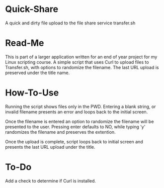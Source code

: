 # Quick-Share
A quick and dirty file upload to the file share service transfer.sh

# Read-Me
This is part of a larger application written for an end of year project for my Linux scripting course. A simple script that uses Curl to upload files to Transfer.sh, with options to randomize the filename.
The last URL upload is preserved under the title name.

# How-To-Use
Running the script shows files only in the PWD. Entering a blank string, or invalid filename presents an error and loops back to the initial screen. 

Once the filename is entered an option to randomize the filename will be presented to the user. Pressing enter defaults to NO, while typing 'y' randomizes the filename and preserves the extention.

Once the upload is complete, script loops back to initial screen and presents the last URL upload under the title.

# To-Do
Add a check to determine if Curl is installed.
